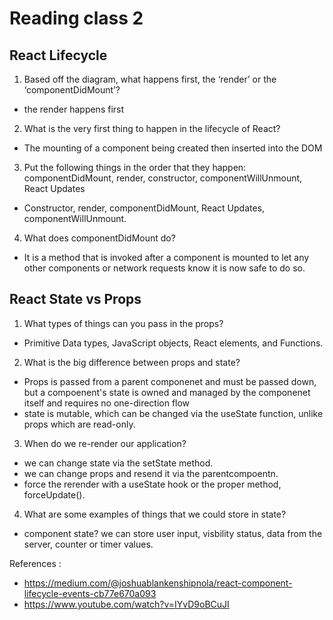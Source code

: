 # Reading class 2

## React Lifecycle

1. Based off the diagram, what happens first, the ‘render’ or the ‘componentDidMount’?
+ the render happens first
2. What is the very first thing to happen in the lifecycle of React?
+ The mounting of a component being created then inserted into the DOM
3. Put the following things in the order that they happen: componentDidMount, render, constructor, componentWillUnmount, React Updates
+ Constructor, render, componentDidMount, React Updates, componentWillUnmount. 
4. What does componentDidMount do? 
+ It is a method that is invoked after a component is mounted to let any other components or network requests know it is now safe to do so.

## React State vs Props

1. What types of things can you pass in the props?
+ Primitive Data types, JavaScript objects, React elements, and Functions.
2. What is the big difference between props and state?
+ Props is passed from a parent componenet and must be passed down, but a compoenent's state is owned and managed by the componenet itself and requires no one-direction flow
+ state is mutable, which can be changed via the useState function, unlike props which are read-only.
3. When do we re-render our application?
+ we can change state via the setState method.
+ we can change props and resend it via the parentcompoentn.
+ force the rerender with a useState hook or the proper method, forceUpdate().
4. What are some examples of things that we could store in state?
+ component state? we can store user input, visbility status, data from the server, counter or timer values.

References : 

+ https://medium.com/@joshuablankenshipnola/react-component-lifecycle-events-cb77e670a093
+ https://www.youtube.com/watch?v=IYvD9oBCuJI
